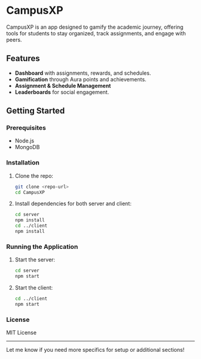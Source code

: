 # CampusXP

CampusXP is an app designed to gamify the academic journey, offering tools for students to stay organized, track assignments, and engage with peers.

## Features
- **Dashboard** with assignments, rewards, and schedules.
- **Gamification** through Aura points and achievements.
- **Assignment & Schedule Management**
- **Leaderboards** for social engagement.

## Getting Started

### Prerequisites
- Node.js
- MongoDB

### Installation
1. Clone the repo:
   ```bash
   git clone <repo-url>
   cd CampusXP
   ```

2. Install dependencies for both server and client:
   ```bash
   cd server
   npm install
   cd ../client
   npm install
   ```

### Running the Application
1. Start the server:
   ```bash
   cd server
   npm start
   ```

2. Start the client:
   ```bash
   cd ../client
   npm start
   ```

### License
MIT License

--- 

Let me know if you need more specifics for setup or additional sections!